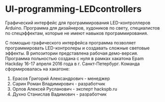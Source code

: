 # UI-programming-LEDcontrollers
Графический интерфейс для программирования LED-контроллеров Arduino.
Программа для дизайнеров, худоников по свету, специалистов по спецэффектам, которые не имеют навыков программирования.

С помощью графического интерфейса программа позволяет программировать LED-контролеры и создавать сложные световые эффекты.
В рипозитории представлена рабочая демо-версия. 
Программа польностью создана с нуля в рамках хакатона Epam Hackday 16-17 апреля 2016 года в г. Санкт-Петербург.
Команда сформировалась на хакатоне:
1. Ерасов Григорий Александрович - менеджер
2. Сарин Роман Владимирович - разработчик
3. Орлов Алексей Русланович - эксперт hackspb.ru
4. Духно Станислав Вадимович - разработчик

